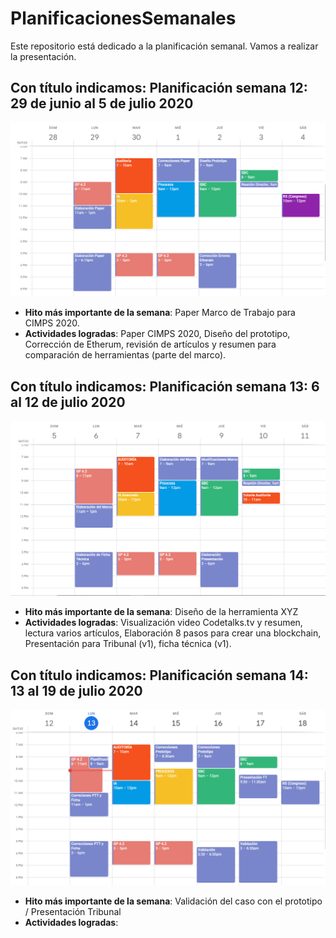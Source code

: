 # PlanificacionesSemanales
Este repositorio está dedicado a la planificación semanal. Vamos a realizar la presentación.
## Con título indicamos: Planificación semana 12: 29 de junio al 5 de julio 2020
![alt text](https://github.com/Practicum42-MP-20201/actividad6-planificacionessemanales-mpjaramillo/blob/master/PlanificacionSEM12.PNG)
* **Hito más importante de la semana**: Paper Marco de Trabajo para CIMPS 2020.
* **Actividades logradas**: Paper CIMPS 2020, Diseño del prototipo, Corrección de Etherum, revisión de artículos y resumen para comparación de herramientas (parte del marco).

## Con título indicamos: Planificación semana 13: 6 al 12 de julio 2020
![alt text](https://github.com/Practicum42-MP-20201/actividad6-planificacionessemanales-mpjaramillo/blob/master/PlanificacionSEM13.PNG)
* **Hito más importante de la semana**: Diseño de la herramienta XYZ
* **Actividades logradas**: Visualización video Codetalks.tv y resumen, lectura varios artículos, Elaboración 8 pasos para crear una blockchain, Presentación para Tribunal (v1), ficha técnica (v1).

## Con título indicamos: Planificación semana 14: 13 al 19 de julio 2020
![alt text](https://github.com/Practicum42-MP-20201/actividad6-planificacionessemanales-mpjaramillo/blob/master/PlanificacionSEM14.PNG)
* **Hito más importante de la semana**: Validación del caso con el prototipo / Presentación Tribunal
* **Actividades logradas**: 

